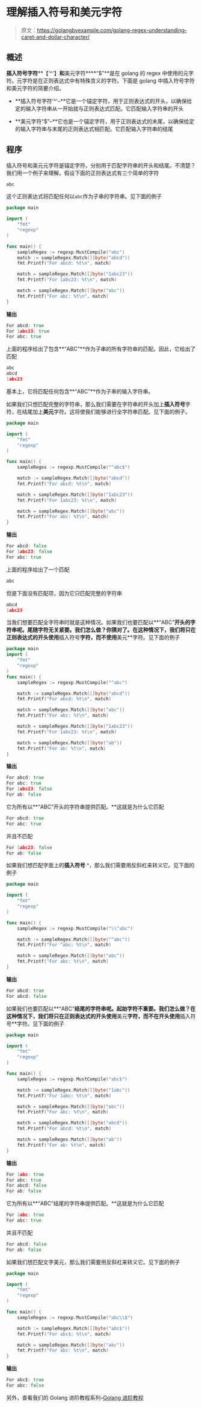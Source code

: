# 理解插入符号和美元字符

> 原文：<https://golangbyexample.com/golang-regex-understanding-caret-and-dollar-character/>

## **概述**

**插入符号字符****【'^'】**和**美元字符****“$”**是在 golang 的 regex 中使用的元字符。元字符是在正则表达式中有特殊含义的字符。下面是 golang 中插入符号字符和美元字符的简要介绍。

*   **插入符号字符'^'–**它是一个锚定字符，用于正则表达式的开头，以确保给定的输入字符串从一开始就与正则表达式匹配。它匹配输入字符串的开头

*   **美元字符“$”–**它也是一个锚定字符，用于正则表达式的末尾，以确保给定的输入字符串与末尾的正则表达式相匹配。它匹配输入字符串的结尾

## **程序**

插入符号和美元元字符是锚定字符，分别用于匹配字符串的开头和结尾。不清楚？我们用一个例子来理解。假设下面的正则表达式有三个简单的字符

```go
abc
```

这个正则表达式将匹配任何以`abc`作为子串的字符串。见下面的例子

```go
package main

import (
    "fmt"
    "regexp"
)

func main() {
    sampleRegex := regexp.MustCompile("abc")
    match := sampleRegex.Match([]byte("abcd"))
    fmt.Printf("For abcd: %t\n", match)

    match = sampleRegex.Match([]byte("1abc23"))
    fmt.Printf("For 1abc23: %t\n", match)

    match = sampleRegex.Match([]byte("abc"))
    fmt.Printf("For abc: %t\n", match)
}
```

**输出**

```go
For abcd: true
For 1abc23: true
For abc: true
```

上面的程序给出了包含**“ABC”**作为子串的所有字符串的匹配。因此，它给出了匹配

```go
abc
abcd
1abc23
```

基本上，它将匹配任何包含**“ABC”**作为子串的输入字符串。

如果我们只想匹配完整的字符串，那么我们需要在字符串的开头加上**插入符号**字符，在结尾加上**美元**字符。这将使我们能够进行全字符串匹配。见下面的例子。

```go
package main

import (
    "fmt"
    "regexp"
)

func main() {
    sampleRegex := regexp.MustCompile("^abc$")

    match := sampleRegex.Match([]byte("abcd"))
    fmt.Printf("For abcd: %t\n", match)

    match = sampleRegex.Match([]byte("1abc23"))
    fmt.Printf("For 1abc23: %t\n", match)

    match = sampleRegex.Match([]byte("abc"))
    fmt.Printf("For abc: %t\n", match)
}
```

**输出**

```go
For abcd: false
For 1abc23: false
For abc: true
```

上面的程序给出了一个匹配

```go
abc
```

但是下面没有匹配项，因为它只匹配完整的字符串

```go
abcd
1abc23
```

当我们想要匹配全字符串时就是这种情况。如果我们也要匹配以**“ABC”**开头的字符串呢。尾随字符无关紧要。我们怎么做？你猜对了。在这种情况下，我们将只在正则表达式的开头使用**插入符号**字符，而不使用**美元**字符。见下面的例子

```go
package main
import (
    "fmt"
    "regexp"
)
func main() {
    sampleRegex := regexp.MustCompile("^abc")

    match := sampleRegex.Match([]byte("abcd"))
    fmt.Printf("For abcd: %t\n", match)

    match = sampleRegex.Match([]byte("abc"))
    fmt.Printf("For abc: %t\n", match)

    match = sampleRegex.Match([]byte("1abc23"))
    fmt.Printf("For 1abc23: %t\n", match)

    match = sampleRegex.Match([]byte("ab"))
    fmt.Printf("For ab: %t\n", match)
}
```

**输出**

```go
For abcd: true
For abc: true
For 1abc23: false
For ab: false
```

它为所有以**“ABC”开头的字符串提供匹配。**这就是为什么它匹配

```go
For abcd: true
For abc: true
```

并且不匹配

```go
For 1abc23: false
For ab: false
```

如果我们想匹配字面上的**插入符号** ^，那么我们需要用反斜杠来转义它。见下面的例子

```go
package main

import (
	"fmt"
	"regexp"
)

func main() {
	sampleRegex := regexp.MustCompile("\\^abc")

	match := sampleRegex.Match([]byte("^abc"))
	fmt.Printf("For ^abc: %t\n", match)

	match = sampleRegex.Match([]byte("abc"))
	fmt.Printf("For abc: %t\n", match)
}
```

**输出**

```go
For abcd: true
For abcd: false
```

如果我们也要匹配以**“ABC”**结尾的字符串呢。起始字符不重要。我们怎么做？在这种情况下，我们将只在正则表达式的开头使用**美元**字符，而不在开头使用**插入符号**字符。见下面的例子

```go
package main

import (
	"fmt"
	"regexp"
)

func main() {
	sampleRegex := regexp.MustCompile("abc$")

	match := sampleRegex.Match([]byte("1abc"))
	fmt.Printf("For 1abc: %t\n", match)

	match = sampleRegex.Match([]byte("abc"))
	fmt.Printf("For abc: %t\n", match)

	match = sampleRegex.Match([]byte("abcd"))
	fmt.Printf("For abcd: %t\n", match)

	match = sampleRegex.Match([]byte("ab"))
	fmt.Printf("For ab: %t\n", match)
}
```

**输出**

```go
For 1abc: true
For abc: true
For abcd: false
For ab: false
```

它为所有以**“ABC”结尾的字符串提供匹配。**这就是为什么它匹配

```go
For 1abc: true
For abc: true
```

并且不匹配

```go
For abcd: false
For ab: false
```

如果我们想匹配文字美元，那么我们需要用反斜杠来转义它。见下面的例子

```go
package main

import (
	"fmt"
	"regexp"
)

func main() {
	sampleRegex := regexp.MustCompile("abc\\$")

	match := sampleRegex.Match([]byte("abc$"))
	fmt.Printf("For abc$: %t\n", match)

	match = sampleRegex.Match([]byte("abc"))
	fmt.Printf("For abc: %t\n", match)
}
```

**输出**

```go
For abc$: true
For abc: false
```

另外，查看我们的 Golang 进阶教程系列–[<u>Golang 进阶教程</u>](https://golangbyexample.com/golang-comprehensive-tutorial/)
